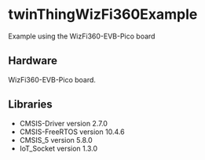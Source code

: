 # twinThingWizFi360Example
Example using the WizFi360-EVB-Pico board

## Hardware

WizFi360-EVB-Pico board.

## Libraries

+ CMSIS-Driver version 2.7.0
+ CMSIS-FreeRTOS version 10.4.6
+ CMSIS_5 version 5.8.0
+ IoT_Socket version 1.3.0
